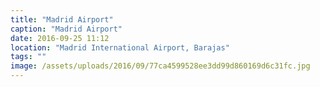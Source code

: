 ```yaml
---
title: "Madrid Airport"
caption: "Madrid Airport"
date: 2016-09-25 11:12
location: "Madrid International Airport, Barajas"
tags: ""
image: /assets/uploads/2016/09/77ca4599528ee3dd99d860169d6c31fc.jpg
---
```

